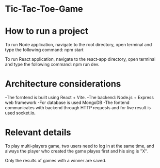 # Tic-Tac-Toe-Game

# How to run a project
To run Node application, navigate to the root directory, open terminal and type the following command: npm start 

To run React application, navigate to the react-app directory, open terminal and type the following command: npm run dev.

# Architecture considerations
-The forntend is built using React + Vite.
-The backend: Node.js + Express web framework
-For database is used MongoDB
-The fontend communicates with backend through HTTP requests and for live result is used socket.io.

# Relevant details
To play multi-players game, two users need to log in at the same time, and always the player who created the game playes first and his sing is "X".

Only the results of games with a winner are saved.


